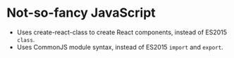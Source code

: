 # Not-so-fancy JavaScript

-   Uses create-react-class to create React components, instead of ES2015 `class`.
-   Uses CommonJS module syntax, instead of ES2015 `import` and `export`.
